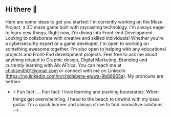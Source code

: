 ## Hi there 👋
Here are some ideas to get you started:
I'm currently working on the Maze Project, a 3D maze game built with raycasting technology.
I'm always eager to learn new things. Right now, I'm diving into Front-end Development
Looking to collaborate with creative and skilled individuals! Whether you're a 
cybersecurity expert or a game developer, I'm open to working on something awesome together. 
I'm also open to helping with any educational projects and Front-End development projects.
Feel free to ask me about anything related to Graphic design, Digital Marketing, Branding and currently learning with Alx AFrica.
You can reach me at chidismith01@gmail.com or connect with me on LinkedIn (https://ng.linkedin.com/in/chidiebere-eluwa-9b88965a).
My pronouns are he/him.
- ⚡ Fun fact: ...
Fun fact: I love learning and pushing boundaries. When things get overwhelming, 
I head to the beach to unwind with my bass guitar. I'm a quick learner and always strive to find innovative solutions.
-->
